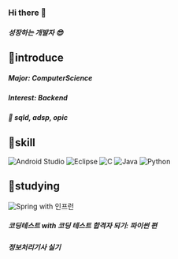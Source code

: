 
<!--![header](https://capsule-render.vercel.app/api?type=wave&color=auto&height=300&section=header&text=Hi👋%20I'm%20YouMin&fontSize=40)-->
### Hi there 👋
##### 성장하는 개발자 😎
## 💙introduce
##### Major: ComputerScience
##### Interest: Backend
##### :memo: sqld, adsp, opic

## 🎯skill
![Android Studio](https://img.shields.io/badge/android%20studio-346ac1?style=for-the-badge&logo=android%20studio&logoColor=white)
![Eclipse](https://img.shields.io/badge/Eclipse-FE7A16.svg?style=for-the-badge&logo=Eclipse&logoColor=white)
![C](https://img.shields.io/badge/c-%2300599C.svg?style=for-the-badge&logo=c&logoColor=white)
![Java](https://img.shields.io/badge/java-%23ED8B00.svg?style=for-the-badge&logo=openjdk&logoColor=white)
![Python](https://img.shields.io/badge/python-3670A0?style=for-the-badge&logo=python&logoColor=ffdd54)

## 📌studying
![Spring](https://img.shields.io/badge/spring-%236DB33F.svg?style=for-the-badge&logo=spring&logoColor=white) with 인프런 
##### 코딩테스트 with 코딩 테스트 합격자 되기: 파이썬 편
##### 정보처리기사 실기 

<!--![ymkdev's GitHub stats](https://github-readme-stats.vercel.app/api?username=ymkdev&show_icons=true&theme=radical>)-->

<!--
**ymkdev/ymkdev** is a ✨ _special_ ✨ repository because its `README.md` (this file) appears on your GitHub profile.

Here are some ideas to get you started:

- 🔭 I’m currently working on ...
- 🌱 I’m currently learning ...
- 👯 I’m looking to collaborate on ...
- 🤔 I’m looking for help with ...
- 💬 Ask me about ...
- 📫 How to reach me: ...
- 😄 Pronouns: ...
- ⚡ Fun fact: ...
-->
